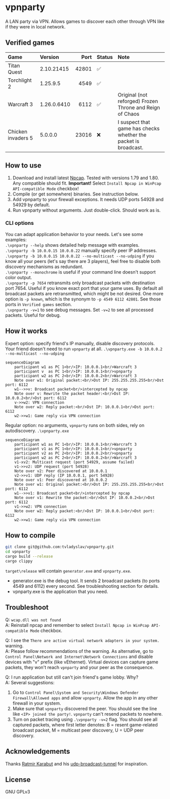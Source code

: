 # vpnparty

A LAN party via VPN. Allows games to discover each other through VPN like if they were in local network.

## Verified games

| Game               | Version          | Port  | Status | Note    |
| :----------------- | :--------------- | ----: | ------ | :------ |
| Titan Quest        | 2.10.21415       | 42801 | ✅     |         |
| Torchlight 2       | 1.25.9.5         |  4549 | ✅     |         |
| Warcraft 3         | 1.26.0.6410      |  6112 | ✅     | Original (not reforged) Frozen Throne and Reign of Chaos        |
| Chicken invaders 5 | 5.0.0.0          | 23016 | ❌     | I suspect that game has checks whether the packet is broadcast. |

## How to use

1. Download and install latest [Npcap](https://npcap.com/#download). Tested with versions 1.79 and 1.80. Any compatible should fit.
**Important!** Select `Install Npcap in WinPcap API-compatible Mode` checkbox!
2. Compile (or get somewhere) binaries. See instruction below.
3. Add vpnparty to your firewall exceptions. It needs UDP ports 54928 and 54929 by default.
4. Run vpnparty without arguments. Just double-click. Should work as is.

### CLI options

You can adapt application behavior to your needs. Let's see some examples:\
`.\vpnparty --help` shows detailed help message with examples.\
`.\vpnparty -b 10.0.0.15 10.0.0.22` manually specify peer IP addresses.\
`.\vpnparty -b 10.0.0.15 10.0.0.22 --no-multicast --no-udping` if you know all your peers (let's say there are 3 players), feel free to disable both discovery mechanisms as redundant.\
`.\vpnparty --monochrome` is useful if your command line doesn't support color output.\
`.\vpnparty -p 7654` retransmits only broadcast packets with destination port 7654. Useful if you know exact port that your game uses. By default all broadcast packets are retransmitted, which might be not desired. One more option is `-p known`, which is the synonym to `-p 4549 6112 42801`. See those ports in `Verified games` section.\
`.\vpnparty -v=1` to see debug messages. Set `-v=2` to see all processed packets. Useful for debug.

## How it works

Expert option: specify friend's IP manually, disable discovery protocols. Your friend doesn't need to run `vpnparty` at all.
`.\vpnparty.exe -b 10.0.0.2 --no-multicast --no-udping`

```mermaid
sequenceDiagram
    participant w1 as PC 1<br/>IP: 10.0.0.1<br/>Warcraft 3
    participant v  as PC 1<br/>IP: 10.0.0.1<br/>vpnparty
    participant w2 as PC 2<br/>IP: 10.0.0.2<br/>Warcraft 3
    Note over w1: Original packet:<br/>Dst IP: 255.255.255.255<br/>Dst port: 6112
    w1-->>v: Broadcast packet<br/>intercepted by npcap
    Note over v: Rewrite the packet header:<br/>Dst IP: 10.0.0.2<br/>Dst port: 6112
    v->>w2: VPN connection
    Note over w2: Reply packet:<br/>Dst IP: 10.0.0.1<br/>Dst port: 6112
    w2->>w1: Game reply via VPN connection
```

Regular option: no arguments, `vpnparty` runs on both sides, rely on autodiscovery.
`.\vpnparty.exe`

```mermaid
sequenceDiagram
    participant w1 as PC 1<br/>IP: 10.0.0.1<br/>Warcraft 3
    participant v1 as PC 1<br/>IP: 10.0.0.1<br/>vpnparty
    participant v2 as PC 2<br/>IP: 10.0.0.2<br/>vpnparty
    participant w2 as PC 2<br/>IP: 10.0.0.2<br/>Warcraft 3
    v1-xv2: Multicast request (port 54929, assume failed)
    v1->>v2: UDP request (port 54928)
    Note over v2: Peer discovered at 10.0.0.1
    v2->>v1: UDP reply (IP 10.0.0.1, port 54928)
    Note over v1: Peer discovered at 10.0.0.2
    Note over w1: Original packet:<br/>Dst IP: 255.255.255.255<br/>Dst port: 6112
    w1-->>v1: Broadcast packet<br/>intercepted by npcap
    Note over v1: Rewrite the packet:<br/>Dst IP: 10.0.0.2<br/>Dst port: 6112
    v1->>w2: VPN connection
    Note over w2: Reply packet:<br/>Dst IP: 10.0.0.1<br/>Dst port: 6112
    w2->>w1: Game reply via VPN connection
```

## How to compile

```bash
git clone git@github.com:tvladyslav/vpnparty.git
cd vpnparty
cargo build --release
cargo clippy
```

`target\release` will contain `generator.exe` and `vpnparty.exe`.
- generator.exe is the debug tool. It sends 2 broadcast packets (to ports 4549 and 6112) every second. See troubleshooting section for details.
- vpnparty.exe is the application that you need.

## Troubleshoot

Q: `wcap.dll was not found`\
A: Reinstall npcap and remember to select `Install Npcap in WinPcap API-compatible Mode` checkbox.

Q: I see the `There are active virtual network adapters in your system.` warning.\
A: Please follow recommendations of the warning. As alternative, go to `Control Panel\Network and Internet\Network Connections` and disable devices with "v" prefix (like vEthernet). Virtual devices can capture game packets, they won't reach `vpnparty` and your peer as the consequence.

Q: I run application but still can't join friend's game lobby. Why?\
A: Several suggestions:

1. Go to `Control Panel\System and Security\Windows Defender Firewall\Allowed apps` and allow `vpnparty`. Allow the app in any other firewall in your system.
2. Make sure that `vpnparty` discovered the peer. You should see the line like `<IP> joined the party!`. `vpnparty` can't resend packets to nowhere.
3. Turn on packet tracing using `.\vpnparty -v=2` flag. You should see all captured packets, where first letter denotes: B = resent game-related broadcast packet, M = multicast peer discovery, U = UDP peer discovery.

## Acknowledgements

Thanks [Ratmir Karabut](https://github.com/rkarabut) and his [udp-broadcast-tunnel](https://github.com/rkarabut/udp-broadcast-tunnel) for inspiration.

## License

GNU GPLv3